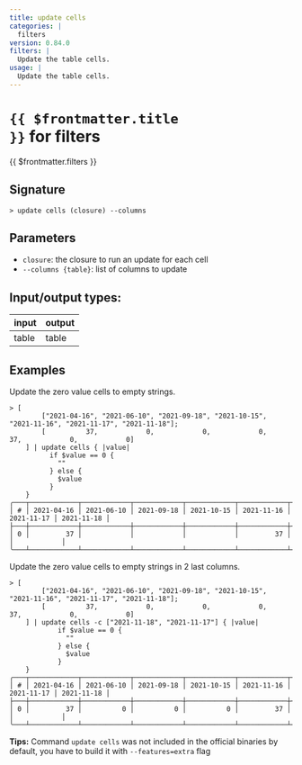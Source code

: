 ```yaml
---
title: update cells
categories: |
  filters
version: 0.84.0
filters: |
  Update the table cells.
usage: |
  Update the table cells.
---
```


# <code>{{ $frontmatter.title }}</code> for filters

<div class='command-title'>{{ $frontmatter.filters }}</div>

## Signature

```> update cells (closure) --columns```

## Parameters

 -  `closure`: the closure to run an update for each cell
 -  `--columns {table}`: list of columns to update


## Input/output types:

| input | output |
| ----- | ------ |
| table | table  |

## Examples

Update the zero value cells to empty strings.
```shell
> [
        ["2021-04-16", "2021-06-10", "2021-09-18", "2021-10-15", "2021-11-16", "2021-11-17", "2021-11-18"];
        [          37,            0,            0,            0,           37,            0,            0]
    ] | update cells { |value|
          if $value == 0 {
            ""
          } else {
            $value
          }
    }
╭───┬────────────┬────────────┬────────────┬────────────┬────────────┬────────────┬────────────╮
│ # │ 2021-04-16 │ 2021-06-10 │ 2021-09-18 │ 2021-10-15 │ 2021-11-16 │ 2021-11-17 │ 2021-11-18 │
├───┼────────────┼────────────┼────────────┼────────────┼────────────┼────────────┼────────────┤
│ 0 │         37 │            │            │            │         37 │            │            │
╰───┴────────────┴────────────┴────────────┴────────────┴────────────┴────────────┴────────────╯

```

Update the zero value cells to empty strings in 2 last columns.
```shell
> [
        ["2021-04-16", "2021-06-10", "2021-09-18", "2021-10-15", "2021-11-16", "2021-11-17", "2021-11-18"];
        [          37,            0,            0,            0,           37,            0,            0]
    ] | update cells -c ["2021-11-18", "2021-11-17"] { |value|
            if $value == 0 {
              ""
            } else {
              $value
            }
    }
╭───┬────────────┬────────────┬────────────┬────────────┬────────────┬────────────┬────────────╮
│ # │ 2021-04-16 │ 2021-06-10 │ 2021-09-18 │ 2021-10-15 │ 2021-11-16 │ 2021-11-17 │ 2021-11-18 │
├───┼────────────┼────────────┼────────────┼────────────┼────────────┼────────────┼────────────┤
│ 0 │         37 │          0 │          0 │          0 │         37 │            │            │
╰───┴────────────┴────────────┴────────────┴────────────┴────────────┴────────────┴────────────╯

```


**Tips:** Command `update cells` was not included in the official binaries by default, you have to build it with `--features=extra` flag